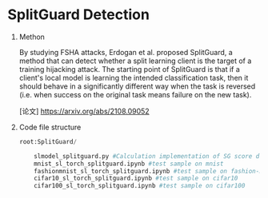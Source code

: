 # SplitGuard Detection
1. Methon
   
   By studying FSHA attacks, Erdogan et al. proposed SplitGuard, a method that can detect whether a split learning client is the target of a training hijacking attack. The starting point of SplitGuard is that if a client's local model is learning the intended classification task, then it should behave in a significantly different way when the task is reversed (i.e. when success on the original task means failure on the new task).

   [论文] https://arxiv.org/abs/2108.09052

2. Code file structure
    ``` python
    root:SplitGuard/

        slmodel_splitguard.py #Calculation implementation of SG score during training process
        mnist_sl_torch_splitguard.ipynb #test sample on mnist
        fashionmnist_sl_torch_splitguard.ipynb #test sample on fashion-mnist
        cifar10_sl_torch_splitguard.ipynb #test sample on cifar10
        cifar100_sl_torch_splitguard.ipynb #test sample on cifar100
    ```
